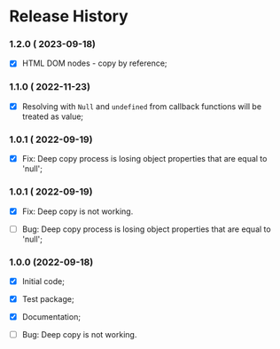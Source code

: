 # Release History



### 1.2.0 ( 2023-09-18)
- [x] HTML DOM nodes - copy by reference; 



### 1.1.0 ( 2022-11-23)
- [x] Resolving with `Null` and `undefined` from callback functions will be treated as value;



### 1.0.1 ( 2022-09-19)
- [x] Fix: Deep copy process is losing object properties that are equal to 'null';



### 1.0.1 ( 2022-09-19)
- [x] Fix: Deep copy is not working.
- [ ] Bug: Deep copy process is losing object properties that are equal to 'null';



### 1.0.0 (2022-09-18)
 - [x] Initial code;
 - [x] Test package;
 - [x] Documentation;
 - [ ] Bug: Deep copy is not working.


